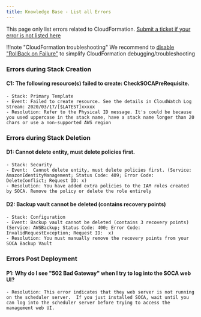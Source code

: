 ```yaml
---
title: Knowledge Base - List all Errors
---
```


This page only list errors related to CloudFormation. [Submit a ticket if your error is not listed here](https://github.com/awslabs/scale-out-computing-on-aws/issues)

!!!note "CloudFormation troubleshooting"
    We recommend to [disable "RollBack on Failure"](https://aws.amazon.com/premiumsupport/knowledge-center/cloudformation-prevent-rollback-failure/) to simplify CloudFormation debugging/troubleshooting
    
### Errors during Stack Creation

#### C1: The following resource(s) failed to create: CheckSOCAPreRequisite.
    - Stack: Primary Template
    - Event: Failed to create resource. See the details in CloudWatch Log Stream: 2020/03/17/[$LATEST]xxxxx
    - Resolution: Refer to the Physical ID message. It's could be because you used uppercase in the stack name, have a stack name longer than 20 chars or use a non-supported AWS region


### Errors during Stack Deletion

#### D1: Cannot delete entity, must delete policies first.
    - Stack: Security
    - Event:  Cannot delete entity, must delete policies first. (Service: AmazonIdentityManagement; Status Code: 409; Error Code: DeleteConflict; Request ID: x)
    - Resolution: You have added extra policies to the IAM roles created by SOCA. Remove the policy or delete the role entirely

#### D2: Backup vault cannot be deleted (contains <NUMBER> recovery points) 
    - Stack: Configuration
    - Event: Backup vault cannot be deleted (contains 3 recovery points) (Service: AWSBackup; Status Code: 400; Error Code: InvalidRequestException; Request ID:  x)
    - Resolution: You must manually remove the recovery points from your SOCA Backup Vault
    

### Errors Post Deployment

#### P1: Why do I see "502 Bad Gateway" when I try to log into the SOCA web UI?
    - Resolution: This error indicates that they web server is not running on the scheduler server.  If you just installed SOCA, wait until you can log into the scheduler server before trying to access the management web UI.


